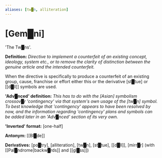 ```yaml
---
aliases: [tw█n, alliteration]
---
```


# **[Gem█ni]**


'The Tw█ns'.

**Definition:** *Directive to implement a counterfeit of an existing concept, ideology, system etc., or to remove the clarity of distinction between the genuine article and the intended counterfeit.*

When the directive is specifically to produce a counterfeit of an existing group, cause, franchise or effort either this or the derivative [st█tue] or [[d█ll]] symbols are used.

**'Adv█nced' definition:** *This has to do with the [Asian] symbolism crossov█r 'contingency' via that system's own usage of the [tw█n] symbol.  To best knowledge that 'contingency' appears to have been resolved by now, and the information regarding 'contingency' plans and symbols can be added later in an 'Adv█nced' section of its very own.*

**'Inverted' format:** [one-half]

**Antonym:** [[Bl█de]]

**Derivatives:** [po█try], [alliteration], [tw█n], [st█tue], [[d█ll]], [mirr█r] (with [[Pal█ndrome|backw█rds]] and [[gl█ss]])
